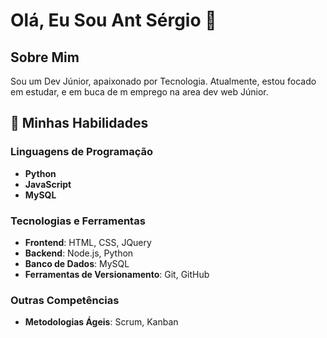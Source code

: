 # Olá, Eu Sou Ant Sérgio 👋

## Sobre Mim
Sou um Dev Júnior, apaixonado por Tecnologia. Atualmente, estou focado em estudar, e em buca de m emprego na area dev web Júnior.

## 🚀 Minhas Habilidades

### Linguagens de Programação
- **Python**
- **JavaScript**
- **MySQL**

### Tecnologias e Ferramentas
- **Frontend**: HTML, CSS, JQuery
- **Backend**: Node.js, Python
- **Banco de Dados**: MySQL
- **Ferramentas de Versionamento**: Git, GitHub

### Outras Competências
- **Metodologias Ágeis**: Scrum, Kanban